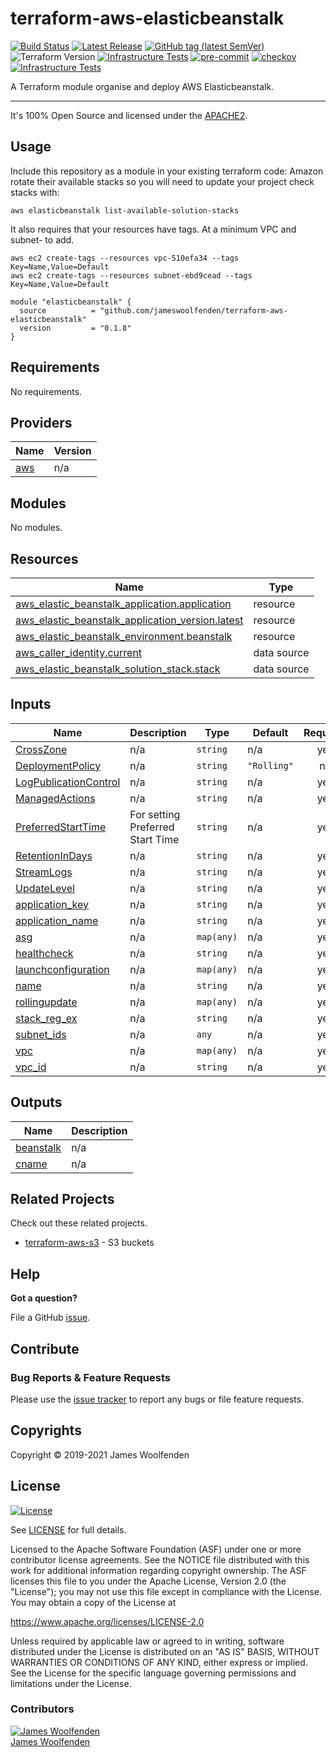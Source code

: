 # terraform-aws-elasticbeanstalk

[![Build Status](https://github.com/JamesWoolfenden/terraform-aws-elasticbeanstalk/workflows/Verify%20and%20Bump/badge.svg?branch=master)](https://github.com/JamesWoolfenden/terraform-aws-elasticbeanstalk)
[![Latest Release](https://img.shields.io/github/release/JamesWoolfenden/terraform-aws-elasticbeanstalk.svg)](https://github.com/JamesWoolfenden/terraform-aws-elasticbeanstalk/releases/latest)
[![GitHub tag (latest SemVer)](https://img.shields.io/github/tag/JamesWoolfenden/terraform-aws-apigateway.svg?label=latest)](https://github.com/JamesWoolfenden/terraform-aws-apigateway/releases/latest)
![Terraform Version](https://img.shields.io/badge/tf-%3E%3D0.14.0-blue.svg)
[![Infrastructure Tests](https://www.bridgecrew.cloud/badges/github/JamesWoolfenden/terraform-aws-apigateway/cis_aws)](https://www.bridgecrew.cloud/link/badge?vcs=github&fullRepo=JamesWoolfenden%2Fterraform-aws-apigateway&benchmark=CIS+AWS+V1.2)
[![pre-commit](https://img.shields.io/badge/pre--commit-enabled-brightgreen?logo=pre-commit&logoColor=white)](https://github.com/pre-commit/pre-commit)
[![checkov](https://img.shields.io/badge/checkov-verified-brightgreen)](https://www.checkov.io/)
[![Infrastructure Tests](https://www.bridgecrew.cloud/badges/github/jameswoolfenden/terraform-aws-apigateway/general)](https://www.bridgecrew.cloud/link/badge?vcs=github&fullRepo=JamesWoolfenden%2Fterraform-aws-apigateway&benchmark=INFRASTRUCTURE+SECURITY)

A Terraform module organise and deploy AWS Elasticbeanstalk.

---

It's 100% Open Source and licensed under the [APACHE2](LICENSE).

## Usage

Include this repository as a module in your existing terraform code:
Amazon rotate their available stacks so you will need to update your project check stacks with:

```cli
aws elasticbeanstalk list-available-solution-stacks
```

It also requires that your resources have tags. At a minimum VPC and subnet- to add.

```tags
aws ec2 create-tags --resources vpc-510efa34 --tags Key=Name,Value=Default
aws ec2 create-tags --resources subnet-ebd9cead --tags Key=Name,Value=Default
```

```HCL
module "elasticbeanstalk" {
  source          = "github.com/jameswoolfenden/terraform-aws-elasticbeanstalk"
  version         = "0.1.8"
}
```

<!-- BEGINNING OF PRE-COMMIT-TERRAFORM DOCS HOOK -->
## Requirements

No requirements.

## Providers

| Name | Version |
|------|---------|
| <a name="provider_aws"></a> [aws](#provider\_aws) | n/a |

## Modules

No modules.

## Resources

| Name | Type |
|------|------|
| [aws_elastic_beanstalk_application.application](https://registry.terraform.io/providers/hashicorp/aws/latest/docs/resources/elastic_beanstalk_application) | resource |
| [aws_elastic_beanstalk_application_version.latest](https://registry.terraform.io/providers/hashicorp/aws/latest/docs/resources/elastic_beanstalk_application_version) | resource |
| [aws_elastic_beanstalk_environment.beanstalk](https://registry.terraform.io/providers/hashicorp/aws/latest/docs/resources/elastic_beanstalk_environment) | resource |
| [aws_caller_identity.current](https://registry.terraform.io/providers/hashicorp/aws/latest/docs/data-sources/caller_identity) | data source |
| [aws_elastic_beanstalk_solution_stack.stack](https://registry.terraform.io/providers/hashicorp/aws/latest/docs/data-sources/elastic_beanstalk_solution_stack) | data source |

## Inputs

| Name | Description | Type | Default | Required |
|------|-------------|------|---------|:--------:|
| <a name="input_CrossZone"></a> [CrossZone](#input\_CrossZone) | n/a | `string` | n/a | yes |
| <a name="input_DeploymentPolicy"></a> [DeploymentPolicy](#input\_DeploymentPolicy) | n/a | `string` | `"Rolling"` | no |
| <a name="input_LogPublicationControl"></a> [LogPublicationControl](#input\_LogPublicationControl) | n/a | `string` | n/a | yes |
| <a name="input_ManagedActions"></a> [ManagedActions](#input\_ManagedActions) | n/a | `string` | n/a | yes |
| <a name="input_PreferredStartTime"></a> [PreferredStartTime](#input\_PreferredStartTime) | For setting Preferred Start Time | `string` | n/a | yes |
| <a name="input_RetentionInDays"></a> [RetentionInDays](#input\_RetentionInDays) | n/a | `string` | n/a | yes |
| <a name="input_StreamLogs"></a> [StreamLogs](#input\_StreamLogs) | n/a | `string` | n/a | yes |
| <a name="input_UpdateLevel"></a> [UpdateLevel](#input\_UpdateLevel) | n/a | `string` | n/a | yes |
| <a name="input_application_key"></a> [application\_key](#input\_application\_key) | n/a | `string` | n/a | yes |
| <a name="input_application_name"></a> [application\_name](#input\_application\_name) | n/a | `string` | n/a | yes |
| <a name="input_asg"></a> [asg](#input\_asg) | n/a | `map(any)` | n/a | yes |
| <a name="input_healthcheck"></a> [healthcheck](#input\_healthcheck) | n/a | `string` | n/a | yes |
| <a name="input_launchconfiguration"></a> [launchconfiguration](#input\_launchconfiguration) | n/a | `map(any)` | n/a | yes |
| <a name="input_name"></a> [name](#input\_name) | n/a | `string` | n/a | yes |
| <a name="input_rollingupdate"></a> [rollingupdate](#input\_rollingupdate) | n/a | `map(any)` | n/a | yes |
| <a name="input_stack_reg_ex"></a> [stack\_reg\_ex](#input\_stack\_reg\_ex) | n/a | `string` | n/a | yes |
| <a name="input_subnet_ids"></a> [subnet\_ids](#input\_subnet\_ids) | n/a | `any` | n/a | yes |
| <a name="input_vpc"></a> [vpc](#input\_vpc) | n/a | `map(any)` | n/a | yes |
| <a name="input_vpc_id"></a> [vpc\_id](#input\_vpc\_id) | n/a | `string` | n/a | yes |

## Outputs

| Name | Description |
|------|-------------|
| <a name="output_beanstalk"></a> [beanstalk](#output\_beanstalk) | n/a |
| <a name="output_cname"></a> [cname](#output\_cname) | n/a |
<!-- END OF PRE-COMMIT-TERRAFORM DOCS HOOK -->

## Related Projects

Check out these related projects.

- [terraform-aws-s3](https://github.com/jameswoolfenden/terraform-aws-s3) - S3 buckets

## Help

**Got a question?**

File a GitHub [issue](https://github.com/JamesWoolfenden/terraform-aws-elasticbeanstalk/issues).

## Contribute

### Bug Reports & Feature Requests

Please use the [issue tracker](https://github.com/JamesWoolfenden/terraform-aws-elasticbeanstalk/issues) to report any bugs or file feature requests.

## Copyrights

Copyright © 2019-2021 James Woolfenden

## License

[![License](https://img.shields.io/badge/License-Apache%202.0-blue.svg)](https://opensource.org/licenses/Apache-2.0)

See [LICENSE](LICENSE) for full details.

Licensed to the Apache Software Foundation (ASF) under one
or more contributor license agreements. See the NOTICE file
distributed with this work for additional information
regarding copyright ownership. The ASF licenses this file
to you under the Apache License, Version 2.0 (the
"License"); you may not use this file except in compliance
with the License. You may obtain a copy of the License at

<https://www.apache.org/licenses/LICENSE-2.0>

Unless required by applicable law or agreed to in writing,
software distributed under the License is distributed on an
"AS IS" BASIS, WITHOUT WARRANTIES OR CONDITIONS OF ANY
KIND, either express or implied. See the License for the
specific language governing permissions and limitations
under the License.

### Contributors

[![James Woolfenden][jameswoolfenden_avatar]][jameswoolfenden_homepage]<br/>[James Woolfenden][jameswoolfenden_homepage]

[jameswoolfenden_homepage]: https://github.com/jameswoolfenden
[jameswoolfenden_avatar]: https://github.com/jameswoolfenden.png?size=150
[github]: https://github.com/jameswoolfenden
[linkedin]: https://www.linkedin.com/in/jameswoolfenden/
[twitter]: https://twitter.com/JimWoolfenden
[share_twitter]: https://twitter.com/intent/tweet/?text=terraform-aws-elasticbeanstalk&url=https://github.com/JamesWoolfenden/terraform-aws-elasticbeanstalk
[share_linkedin]: https://www.linkedin.com/shareArticle?mini=true&title=terraform-aws-elasticbeanstalk&url=https://github.com/JamesWoolfenden/terraform-aws-elasticbeanstalk
[share_reddit]: https://reddit.com/submit/?url=https://github.com/JamesWoolfenden/terraform-aws-elasticbeanstalk
[share_facebook]: https://facebook.com/sharer/sharer.php?u=https://github.com/JamesWoolfenden/terraform-aws-elasticbeanstalk
[share_email]: mailto:?subject=terraform-aws-elasticbeanstalk&body=https://github.com/JamesWoolfenden/terraform-aws-elasticbeanstalk
